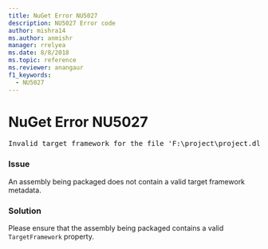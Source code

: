 ```yaml
---
title: NuGet Error NU5027
description: NU5027 Error code
author: mishra14
ms.author: anmishr
manager: rrelyea
ms.date: 8/8/2018
ms.topic: reference
ms.reviewer: anangaur
f1_keywords:
  - NU5027
---
```


# NuGet Error NU5027
<pre>Invalid target framework for the file 'F:\project\project.dll'.</pre>

### Issue

An assembly being packaged does not contain a valid target framework metadata.


### Solution

Please ensure that the assembly being packaged contains a valid `TargetFramework` property.

